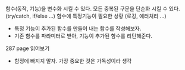 함수(동작, 기능)을 변수화 시킬 수 있다.
모든 중복된 구문을 단순화 시킬 수 있다. (try/catch, if/else ...)
함수에 특정기능이 필요한 상황 (로깅, 에러처리 ...)
 - 특정 기능이 추가된 함수를 만들어 내는 함수를 작성해보자.
 - 기존 함수를 파라미터로 받아, 기능이 추가된 함수를 리턴해준다.

287 page 읽어보기
 - 함정에 빠지지 말자. 가장 중요한 것은 가독성이라 생각
